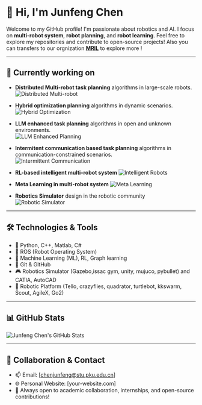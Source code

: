 # 👋 Hi, I'm Junfeng Chen

Welcome to my GitHub profile! I'm passionate about robotics and AI. I focus on **multi-robot system**, **robot planning**, and **robot learning**. Feel free to explore my repositories and contribute to open-source projects! Also you can transfers to our orgnization **[MRIL](https://github.com/TRIO-PKU)** to explore more !

---

## 🌱 Currently working on
- **Distributed Multi-robot task planning** algorithms in large-scale robots.  
    ![Distributed Multi-robot](https://media.giphy.com/media/3o7aD2saalBwwftBIY/giphy.gif)

- **Hybrid optimization planning** algorithms in dynamic scenarios.  
    ![Hybrid Optimization](https://media.giphy.com/media/26ufnwz3wDUli7GU0/giphy.gif)

- **LLM enhanced task planning** algorithms in open and unknown environments.  
    ![LLM Enhanced Planning](https://media.giphy.com/media/l0MYt5jPR6QX5pnqM/giphy.gif)

- **Intermitent communication based task planning** algorithms in communication-constrained scenarios.  
    ![Intermittent Communication](https://media.giphy.com/media/3o6Zt8zb1Pp2v3bF7y/giphy.gif)

- **RL-based intelligent multi-robot system** 
 ![Intelligent Robots]()

- **Meta Learning in multi-robot system**
  ![Meta Learning](https://youtu.be/sxYdGW2zbp8)

- **Robotics Simulator** design in the robotic community
   ![Robotic Simulator]() 
    
---

## 🛠️ Technologies & Tools
- 🐍 Python, C++, Matlab, C#
- 🤖 ROS (Robot Operating System)
- 🧠 Machine Learning (ML), RL, Graph learning
- 🔧 Git & GitHub
- 🎮 Robotics Simulator (Gazebo,issac gym, unity, mujuco, pybullet) and CATIA, AutoCAD
- 🚁 Robotic Platform  (Tello, crazyflies, quadrator, turtlebot, kkswarm, Scout, AgileX, Go2)

---

## 📊 GitHub Stats

![Junfeng Chen's GitHub Stats](https://github-readme-stats.vercel.app/api?username=JunfengChen-robotics&show_icons=true&hide_title=true&count_private=true&hide=prs&theme=radical)


---

## 🤝 Collaboration & Contact

- 📫 Email: [chenjunfeng@stu.pku.edu.cn]
- 🌐 Personal Website: [your-website.com]
- 💬 Always open to academic collaboration, internships, and open-source contributions!

